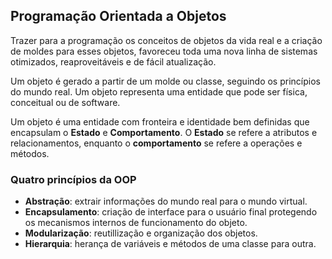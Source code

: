 ## Programação Orientada a Objetos 

Trazer para a programação os conceitos de objetos da vida real e a criação de moldes para esses objetos, favoreceu toda uma nova linha de sistemas otimizados, reaproveitáveis e de fácil atualização.

Um objeto é gerado a partir de um molde ou classe, seguindo os princípios do mundo real. Um objeto representa uma entidade que pode ser física, conceitual ou de software.

Um objeto é uma entidade com fronteira e identidade bem definidas que encapsulam o **Estado** e **Comportamento**. O **Estado** se refere a  atributos e relacionamentos, enquanto o **comportamento** se refere a operações e métodos.

### Quatro princípios da OOP
- **Abstração**: extrair informações do mundo real para o mundo virtual.
- **Encapsulamento**: criação de interface para o usuário final protegendo os mecanismos internos de funcionamento do objeto.
- **Modularização**: reutillização e organização dos objetos.
- **Hierarquia**: herança de variáveis e métodos de uma classe para outra.
